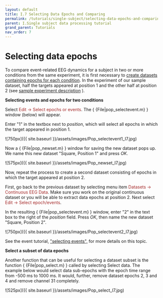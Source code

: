 ```yaml
---
layout: default
title: I.7 Selecting Data Epochs and Comparing
permalink: /tutorials/single-subject/selecting-data-epochs-and-comparing
parent: I.Single subject data processing tutorial
grand_parent: Tutorials
nav_order: 7
---
```



Selecting data epochs
=====================

To compare event-related EEG dynamics for a subject in two or more
conditions from the same experiment, it is first necessary to [create
datasets containing epochs for each condition](/tutorials/single-subject/extracting-data-epochs). In the experiment of our
sample dataset, half the targets appeared at position 1 and the other
half at position 2 (see [sample experiment
description](/tutorials/single-subject/loading-data-in-EEGLAB.html#sample-experiment-description)
).

**Selecting events and epochs for two conditions**

Select <span style="color: brown">Edit → Select epochs or events</span>.
 The { {File\|pop_selectevent.m} } window (below) will appear. 
 
 Enter "1" in the textbox next to *position*, which will select all epochs in which
the target appeared in position 1.


![750px]({{ site.baseurl }}/assets/images/Pop_selectevent1_I7.jpg)


Now a { {File\|pop_newset.m} } window for saving the new dataset pops
up. We name this new dataset "Square, Position 1" and press *OK*.


![575px]({{ site.baseurl }}/assets/images/Pop_newset_I7.jpg)


Now, repeat the process to create a second dataset consisting of
epochs in which the target appeared at position 2. 


First, go back to the previous dataset by selecting menu item <font color=brown> Datasets → Continuous EEG Data</font>. Make sure you work on the
original continuous dataset or you will be able to extract data epochs
at position 2. Next select <font color=brown> Edit → Select epoch/events</font>. 

In the resulting { {File\|pop_selectevent.m} }
window, enter "2" in the text box to the right of the *position*
field. Press *OK*, then name the new dataset "Square, Position 2".


![750px]({{ site.baseurl }}/assets/images/Pop_selectevent2_I7.jpg)


See the event tutorial, ["selecting
events",](/I.03:_Event_Processing#Selecting_events "wikilink") for
more details on this topic.

**Select a subset of data epochs**

Another function that can be useful for selecting a dataset subset is
the function { {File\|pop_select.m} } called by selecting
<span style="color: brown>Edit \"> Select data</span>. The example below would
select data sub-epochs with the epoch time range from -500 ms to 1000
ms. It would, further, remove dataset epochs 2, 3 and 4 and remove
channel 31 completely.


![525px]({{ site.baseurl }}/assets/images/Pop_select_I7.jpg)


